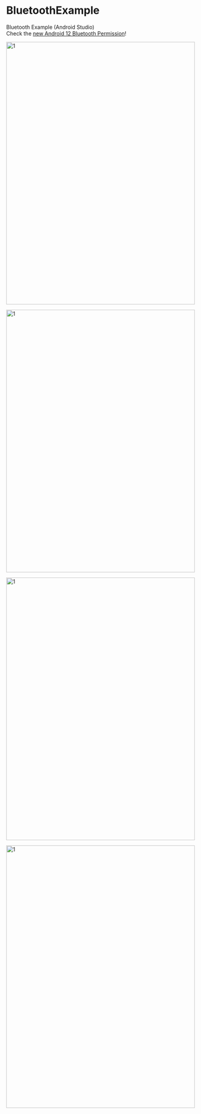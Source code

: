 # BluetoothExample
Bluetooth Example (Android Studio) <br/>
Check the <a href="https://developer.android.com/about/versions/12/features/bluetooth-permissions?hl=ko" target="_blank">new Android 12 Bluetooth Permission</a>! <br/>


<img src="https://user-images.githubusercontent.com/66772394/180644405-e033155c-c8cb-45c2-977f-70d3360d9740.jpg" width="100%" height=700 title="1" alt="1"/><br/>


<img src="https://user-images.githubusercontent.com/66772394/180644464-50f22341-3c53-4ada-8280-e81279969bc8.jpg" width="100%" height=700 title="1" alt="1"/><br/>

<img src="https://user-images.githubusercontent.com/66772394/180644524-f1f73f97-92a2-4427-b030-9fcff17a5540.jpg" width="100%" height=700 title="1" alt="1"/><br/>

<img src="https://user-images.githubusercontent.com/66772394/180644558-d91fa3df-4d16-45ac-b625-74980a735702.jpg" width="100%" height=700 title="1" alt="1"/><br/>




